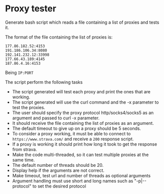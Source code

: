 # Proxy tester

Generate bash script which reads a file containing a list of proxies and tests it.

The format of the file containing the list of proxies is:
```
177.86.182.52:4153
191.186.106.34:8080
192.141.232.12:33998
177.66.43.189:4145
187.86.4.16:4153
```

Being `IP:PORT`


The script perform the following tasks
 - The script generated will test each proxy and print the ones that are working.
 - The script generated will use the curl command and the -x parameter to test the proxies.
 - The user should specify the proxy protocol http/socks4/socks5 as an argument and passed to curl -x parameter.
 - It should receive the file containing the list of proxies as an argument.
 - The default timeout to give up on a proxy should be 5 seconds.
 - To consider a proxy working, it must be able to connect to `https://www.strava.com/` and receive a `200` response script.
 - If a proxy is working it should print how long it took to get the response from strava.
 - Make the code multi-threaded, so it can test multiple proxies at the same time.
 - The default number of threads should be 20.
 - Display help if the arguments are not correct.
 - Make timeout, test url and number of threads as optional arguments
 - Argument handling must use short and long names such as "-p|--protocol" to set the desired protocol